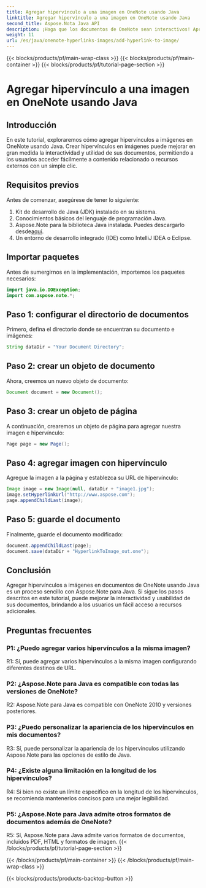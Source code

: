 ```yaml
---
title: Agregar hipervínculo a una imagen en OneNote usando Java
linktitle: Agregar hipervínculo a una imagen en OneNote usando Java
second_title: Aspose.Nota Java API
description: ¡Haga que los documentos de OneNote sean interactivos! Aprenda a agregar hipervínculos a imágenes en Java con Aspose.Note. ¡Pasos sencillos y ejemplos de código incluidos! #OneNote #Java #Aspose
weight: 11
url: /es/java/onenote-hyperlinks-images/add-hyperlink-to-image/
---
```


{{< blocks/products/pf/main-wrap-class >}}
{{< blocks/products/pf/main-container >}}
{{< blocks/products/pf/tutorial-page-section >}}

# Agregar hipervínculo a una imagen en OneNote usando Java

## Introducción

En este tutorial, exploraremos cómo agregar hipervínculos a imágenes en OneNote usando Java. Crear hipervínculos en imágenes puede mejorar en gran medida la interactividad y utilidad de sus documentos, permitiendo a los usuarios acceder fácilmente a contenido relacionado o recursos externos con un simple clic.

## Requisitos previos

Antes de comenzar, asegúrese de tener lo siguiente:

1. Kit de desarrollo de Java (JDK) instalado en su sistema.
2. Conocimientos básicos del lenguaje de programación Java.
3.  Aspose.Note para la biblioteca Java instalada. Puedes descargarlo desde[aquí](https://releases.aspose.com/note/java/).
4. Un entorno de desarrollo integrado (IDE) como IntelliJ IDEA o Eclipse.

## Importar paquetes

Antes de sumergirnos en la implementación, importemos los paquetes necesarios:

```java
import java.io.IOException;
import com.aspose.note.*;
```

## Paso 1: configurar el directorio de documentos

Primero, defina el directorio donde se encuentran su documento e imágenes:

```java
String dataDir = "Your Document Directory";
```

## Paso 2: crear un objeto de documento

Ahora, creemos un nuevo objeto de documento:

```java
Document document = new Document();
```

## Paso 3: crear un objeto de página

A continuación, crearemos un objeto de página para agregar nuestra imagen e hipervínculo:

```java
Page page = new Page();
```

## Paso 4: agregar imagen con hipervínculo

Agregue la imagen a la página y establezca su URL de hipervínculo:

```java
Image image = new Image(null, dataDir + "image1.jpg");
image.setHyperlinkUrl("http://www.aspose.com");
page.appendChildLast(image);
```

## Paso 5: guarde el documento

Finalmente, guarde el documento modificado:

```java
document.appendChildLast(page);
document.save(dataDir + "HyperlinkToImage_out.one");
```

## Conclusión

Agregar hipervínculos a imágenes en documentos de OneNote usando Java es un proceso sencillo con Aspose.Note para Java. Si sigue los pasos descritos en este tutorial, puede mejorar la interactividad y usabilidad de sus documentos, brindando a los usuarios un fácil acceso a recursos adicionales.

## Preguntas frecuentes

### P1: ¿Puedo agregar varios hipervínculos a la misma imagen?

R1: Sí, puede agregar varios hipervínculos a la misma imagen configurando diferentes destinos de URL.

### P2: ¿Aspose.Note para Java es compatible con todas las versiones de OneNote?

R2: Aspose.Note para Java es compatible con OneNote 2010 y versiones posteriores.

### P3: ¿Puedo personalizar la apariencia de los hipervínculos en mis documentos?

R3: Sí, puede personalizar la apariencia de los hipervínculos utilizando Aspose.Note para las opciones de estilo de Java.

### P4: ¿Existe alguna limitación en la longitud de los hipervínculos?

R4: Si bien no existe un límite específico en la longitud de los hipervínculos, se recomienda mantenerlos concisos para una mejor legibilidad.

### P5: ¿Aspose.Note para Java admite otros formatos de documentos además de OneNote?

R5: Sí, Aspose.Note para Java admite varios formatos de documentos, incluidos PDF, HTML y formatos de imagen.
{{< /blocks/products/pf/tutorial-page-section >}}

{{< /blocks/products/pf/main-container >}}
{{< /blocks/products/pf/main-wrap-class >}}

{{< blocks/products/products-backtop-button >}}
